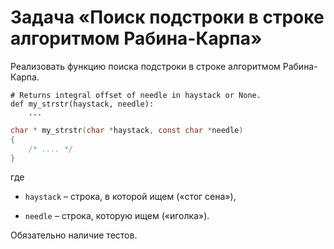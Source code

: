 # Задача «Поиск подстроки в строке алгоритмом Рабина-Карпа»

Реализовать функцию поиска подстроки в строке алгоритмом Рабина-Карпа.

```pyton
# Returns integral offset of needle in haystack or None.
def my_strstr(haystack, needle):
    ...
```

```c
char * my_strstr(char *haystack, const char *needle)
{
    /* .... */
}
```

где

* `haystack` – строка, в которой ищем («стог сена»),

* `needle` – строка, которую ищем («иголка»).

Обязательно наличие тестов.
